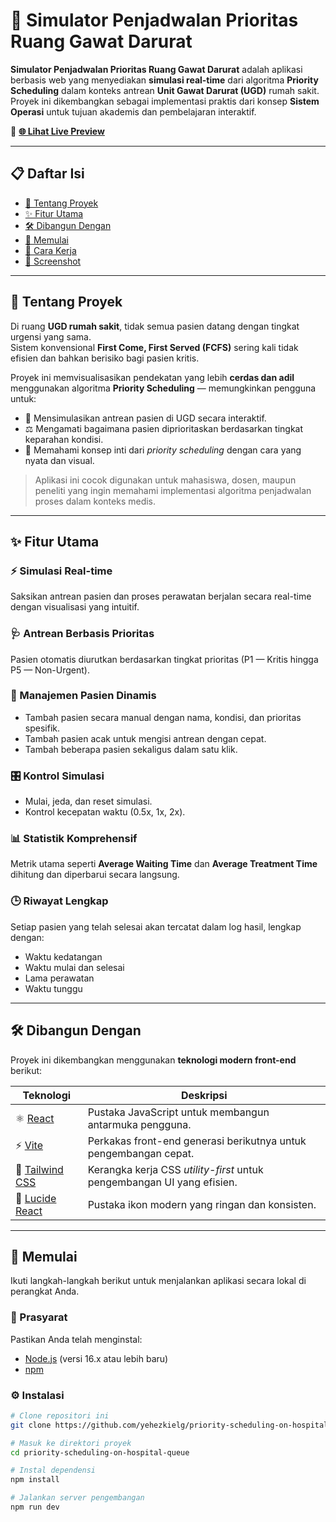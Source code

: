 # 🏥 Simulator Penjadwalan Prioritas Ruang Gawat Darurat

**Simulator Penjadwalan Prioritas Ruang Gawat Darurat** adalah aplikasi berbasis web yang menyediakan **simulasi real-time** dari algoritma **Priority Scheduling** dalam konteks antrean **Unit Gawat Darurat (UGD)** rumah sakit.  
Proyek ini dikembangkan sebagai implementasi praktis dari konsep **Sistem Operasi** untuk tujuan akademis dan pembelajaran interaktif.

🔗 **[🌐 Lihat Live Preview](https://priority-scheduling-on-hospital.vercel.app)**

---

## 📋 Daftar Isi
- [🚀 Tentang Proyek](#-tentang-proyek)
- [✨ Fitur Utama](#-fitur-utama)
- [🛠️ Dibangun Dengan](#%EF%B8%8F-dibangun-dengan)
- [🏁 Memulai](#-memulai)
- [🧠 Cara Kerja](#-cara-kerja)
- [📸 Screenshot](#-screenshot)

---

## 🚀 Tentang Proyek

Di ruang **UGD rumah sakit**, tidak semua pasien datang dengan tingkat urgensi yang sama.  
Sistem konvensional **First Come, First Served (FCFS)** sering kali tidak efisien dan bahkan berisiko bagi pasien kritis.

Proyek ini memvisualisasikan pendekatan yang lebih **cerdas dan adil** menggunakan algoritma **Priority Scheduling** — memungkinkan pengguna untuk:

- 💉 Mensimulasikan antrean pasien di UGD secara interaktif.
- ⚖️ Mengamati bagaimana pasien diprioritaskan berdasarkan tingkat keparahan kondisi.
- 🧩 Memahami konsep inti dari *priority scheduling* dengan cara yang nyata dan visual.

> Aplikasi ini cocok digunakan untuk mahasiswa, dosen, maupun peneliti yang ingin memahami implementasi algoritma penjadwalan proses dalam konteks medis.

---

## ✨ Fitur Utama

### ⚡ Simulasi Real-time  
Saksikan antrean pasien dan proses perawatan berjalan secara real-time dengan visualisasi yang intuitif.

### 🩺 Antrean Berbasis Prioritas  
Pasien otomatis diurutkan berdasarkan tingkat prioritas (P1 — Kritis hingga P5 — Non-Urgent).

### 👥 Manajemen Pasien Dinamis  
- Tambah pasien secara manual dengan nama, kondisi, dan prioritas spesifik.  
- Tambah pasien acak untuk mengisi antrean dengan cepat.  
- Tambah beberapa pasien sekaligus dalam satu klik.

### 🎛️ Kontrol Simulasi  
- Mulai, jeda, dan reset simulasi.  
- Kontrol kecepatan waktu (0.5x, 1x, 2x).  

### 📊 Statistik Komprehensif  
Metrik utama seperti **Average Waiting Time** dan **Average Treatment Time** dihitung dan diperbarui secara langsung.

### 🕒 Riwayat Lengkap  
Setiap pasien yang telah selesai akan tercatat dalam log hasil, lengkap dengan:
- Waktu kedatangan  
- Waktu mulai dan selesai  
- Lama perawatan  
- Waktu tunggu

---

## 🛠️ Dibangun Dengan

Proyek ini dikembangkan menggunakan **teknologi modern front-end** berikut:

| Teknologi | Deskripsi |
|------------|------------|
| ⚛️ [React](https://react.dev/) | Pustaka JavaScript untuk membangun antarmuka pengguna. |
| ⚡ [Vite](https://vitejs.dev/) | Perkakas front-end generasi berikutnya untuk pengembangan cepat. |
| 🎨 [Tailwind CSS](https://tailwindcss.com/) | Kerangka kerja CSS *utility-first* untuk pengembangan UI yang efisien. |
| 💎 [Lucide React](https://lucide.dev/) | Pustaka ikon modern yang ringan dan konsisten. |

---

## 🏁 Memulai

Ikuti langkah-langkah berikut untuk menjalankan aplikasi secara lokal di perangkat Anda.

### 🔧 Prasyarat
Pastikan Anda telah menginstal:
- [Node.js](https://nodejs.org/) (versi 16.x atau lebih baru)
- [npm](https://www.npmjs.com/)

### ⚙️ Instalasi

```bash
# Clone repositori ini
git clone https://github.com/yehezkielg/priority-scheduling-on-hospital-queue.git

# Masuk ke direktori proyek
cd priority-scheduling-on-hospital-queue

# Instal dependensi
npm install

# Jalankan server pengembangan
npm run dev
